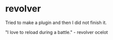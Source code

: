 revolver
========
Tried to make a plugin and then I did not finish it.


"I love to reload during a battle." - revolver ocelot
